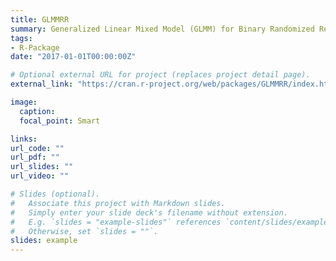 ```yaml
---
title: GLMMRR
summary: Generalized Linear Mixed Model (GLMM) for Binary Randomized Response (RR) Data. Includes Cauchit, Compl. Log-Log, Logistic, and Probit link functions for Bernoulli Distributed RR data. RR Designs, Warner, Forced Response, Unrelated Question, Kuk, Crosswise, and Triangular.
tags:
- R-Package
date: "2017-01-01T00:00:00Z"

# Optional external URL for project (replaces project detail page).
external_link: "https://cran.r-project.org/web/packages/GLMMRR/index.html"

image:
  caption: 
  focal_point: Smart

links:
url_code: ""
url_pdf: ""
url_slides: ""
url_video: ""

# Slides (optional).
#   Associate this project with Markdown slides.
#   Simply enter your slide deck's filename without extension.
#   E.g. `slides = "example-slides"` references `content/slides/example-slides.md`.
#   Otherwise, set `slides = ""`.
slides: example
---
```


